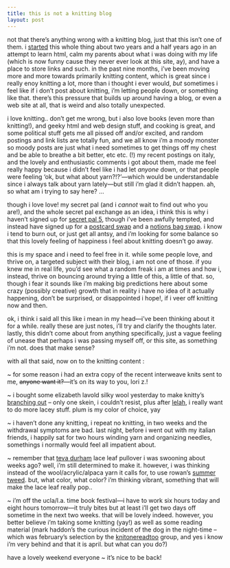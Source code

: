```yaml
---
title: this is not a knitting blog
layout: post
---
```


not that there&#8217;s anything wrong with a knitting blog, just that this isn&#8217;t one of them. i [started][1] this whole thing about two years and a half years ago in an attempt to learn html, calm my parents about what i was doing with my life (which is now funny cause they never ever look at this site, ay), and have a place to store links and such. in the past nine months, i&#8217;ve been moving more and more towards primarily knitting content, which is great since i really enoy knitting a lot, more than i thought i ever would, *but* sometimes i feel like if i don&#8217;t post about knitting, i&#8217;m letting people down, or something like that. there&#8217;s this pressure that builds up around having a blog, or even a web site at all, that is weird and also totally unexpected.

i love knitting.. don&#8217;t get me wrong, but i also love books (even more than knitting!), and geeky html and web design stuff, and cooking is great, and some political stuff gets me all pissed off and/or excited, and random postings and link lists are totally fun, and we all know i&#8217;m a moody monster so moody posts are just what i need sometimes to get things off my chest and be able to breathe a bit better, etc etc. (!) my recent postings on italy, and the lovely and enthusiastic comments i got about them, made me feel really happy because i didn&#8217;t feel like i had let *anyone* down, or that people were feeling &#8216;ok, but what about yarn?!?&#8217;&#8212;which would be understandable since i always talk about yarn lately&#8212;but still i&#8217;m glad it didn&#8217;t happen. ah, so what am i trying to say here? &#8230;

though i love love! my secret pal (and i *cannot* wait to find out who you are!), and the whole secret pal exchange as an idea, i think this is why i haven&#8217;t signed up for [secret pal 5][2], though i&#8217;ve been awfully tempted, and instead have signed up for a [postcard swap][3] and a [notions bag swap][4]. i know i tend to burn out, or just get all antsy, and i&#8217;m looking for some balance so that this lovely feeling of happiness i feel about knitting doesn&#8217;t go away.

this is my space and i need to feel free in it. while some people love, and thrive on, a targeted subject with their blog, i am not one of those. if you knew me in real life, you&#8217;d see what a random freak i am at times and how i, instead, thrive on bouncing around trying a little of this, a little of that. so, though i fear it sounds like i&#8217;m making big predictions here about some crazy (possibly creative) growth that in reality i have no idea of it actually happening, don&#8217;t be surprised, or disappointed i hope!, if i veer off knitting now and then.

ok, i think i said all this like i mean in my head&#8212;i&#8217;ve been thinking about it for a while. really these are just notes, i&#8217;ll try and clarify the thoughts later. lastly, this didn&#8217;t come about from anything specifically, just a vague feeling of unease that perhaps i was passing myself off, or this site, as something i&#8217;m not. does that make sense?

with all that said, now on to the knitting content <grin>:

~ for some reason i had an extra copy of the recent interweave knits sent to me, <strike>anyone want it?</strike>&#8212;it&#8217;s on its way to you, lori z.!

~ i bought some elizabeth lavold silky wool yesterday to make knitty&#8217;s [branching out][5] &#8211; only one skein, i couldn&#8217;t resist, plus after [lelah][6], i really want to do more lacey stuff. plum is my color of choice, yay

~ i haven&#8217;t done any knitting, i repeat no knitting, in two weeks and the withdrawal symptoms are bad. last night, before i went out with my italian friends, i happily sat for two hours winding yarn and organizing needles, somethings i normally would feel all impatient about.

~ remember that [teva durham][7] lace leaf pullover i was swooning about weeks ago? well, i&#8217;m still determined to make it. however, i was thinking instead of the wool/acrylic/alpaca yarn it calls for, to use rowan&#8217;s [summer tweed][8]. but, what color, what color? i&#8217;m thinking vibrant, something that will make the lace leaf really pop.. 

~ i&#8217;m off the ucla/l.a. time book festival&#8212;i have to work six hours today and eight hours tomorrow&#8212;it truly bites but at least i&#8217;ll get two days off sometime in the next two weeks. that will be lovely indeed. however, you better believe i&#8217;m taking some knitting (yay!) as well as some reading material (mark haddon&#8217;s the curious incident of the dog in the night-time &#8211; which was february&#8217;s selection by the [knitonereadtoo][9] group, and yes i know i&#8217;m very behind and that it is april. but what can you do?)

have a lovely weekend everyone ~ it&#8217;s nice to be back!

 [1]: http://mellowtrouble.net/journal/79/
 [2]: http://www.sp5.blogspot.com/
 [3]: http://mylittlemochi.typepad.com/post_card_swap/
 [4]: http://backtack.blogspot.com/
 [5]: http://www.knitty.com/ISSUEspring05/PATTbranchingout.html
 [6]: http://mellowtrouble.net/projects/267
 [7]: http://mellowtrouble.net/journal/265/sleepy-sunday
 [8]: http://www.theknittinggarden.com/ro-summertweed.htm
 [9]: http://www.knitonereadtoo.com/discussions.php